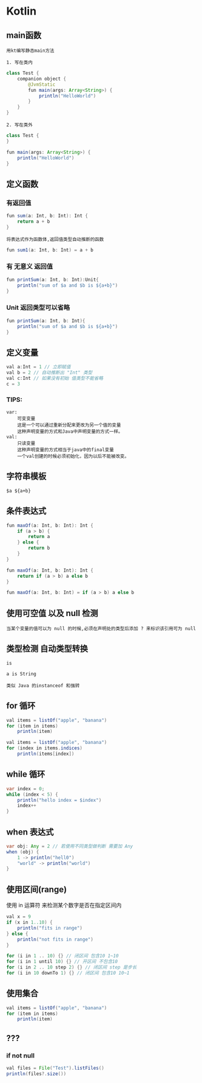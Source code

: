 # Kotlin

## main函数

    用kt编写静态main方法

    1. 写在类内

``` java
class Test {
    companion object {
        @JvmStatic
        fun main(args: Array<String>) {
            println("HelloWorld")
        }
    }
}
```

    2. 写在类外

``` java
class Test {
}

fun main(args: Array<String>) {
    println("HelloWorld")
}
```

## 定义函数

### 有返回值

``` java
fun sum(a: Int, b: Int): Int {
    return a + b
}
```

    将表达式作为函数体,返回值类型自动推断的函数

``` java
fun sum1(a: Int, b: Int) = a + b
```

### 有 无意义 返回值

``` java
fun printSum(a: Int, b: Int):Unit{
    println("sum of $a and $b is ${a+b}")
}
```

### Unit 返回类型可以省略

``` java
fun printSum(a: Int, b: Int){
    println("sum of $a and $b is ${a+b}")
}
```

## 定义变量

``` java
val a:Int = 1 // 立即赋值
val b = 2 // 自动推断出 "Int" 类型
val c:Int // 如果没有初始 值类型不能省略
c = 3
```

### TIPS:

    var:
        可变变量
        这是一个可以通过重新分配来更改为另一个值的变量
        这种声明变量的方式和Java中声明变量的方式一样。
    val:
        只读变量
        这种声明变量的方式相当于java中的final变量
        一个val创建的时候必须初始化，因为以后不能被改变。

## 字符串模板

    $a ${a+b}

## 条件表达式

``` java
fun maxOf(a: Int, b: Int): Int {
    if (a > b) {
        return a
    } else {
        return b
    }
}

fun maxOf(a: Int, b: Int): Int {
    return if (a > b) a else b
}

fun maxOf(a: Int, b: Int) = if (a > b) a else b
```

## 使用可空值  以及 null 检测

    当某个变量的值可以为 null 的时候,必须在声明处的类型后添加 ? 来标识该引用可为 null

## 类型检测 自动类型转换

    is 

    a is String 

    类似 Java 的instanceof 和强转

## for 循环

``` java
val items = listOf("apple", "banana")
for (item in items)
    println(item)

val items = listOf("apple", "banana")
for (index in items.indices)
    println(items[index])
```

## while 循环

``` java
var index = 0;
while (index < 5) {
    println("hello index = $index")
    index++
}
```

## when 表达式

``` java
var obj: Any = 2 // 若使用不同类型做判断 需要加 Any
when (obj) {
    1 -> println("hell0")
    "world" -> println("world")
}
```

## 使用区间(range)

使用 in 运算符 来检测某个数字是否在指定区间内

``` java
val x = 9
if (x in 1..10) {
    println("fits in range")
} else {
    println("not fits in range")
}
```

``` java
for (i in 1 .. 10) {} // 闭区间 包含10 1~10
for (i in 1 until 10) {} // 开区间 不包含10
for (i in 2 .. 10 step 2) {} // 闭区间 step 是步长
for (i in 10 downTo 1) {} // 闭区间 包含10 10~1
```

## 使用集合

``` java
val items = listOf("apple", "banana")
for (item in items)
    println(item)
```

## ???

### if not null

``` java
val files = File("Test").listFiles()
println(files?.size())
```
